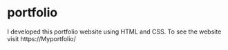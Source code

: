 # portfolio
I developed this portfolio website using HTML and CSS. To see the website visit https://Myportfolio/
